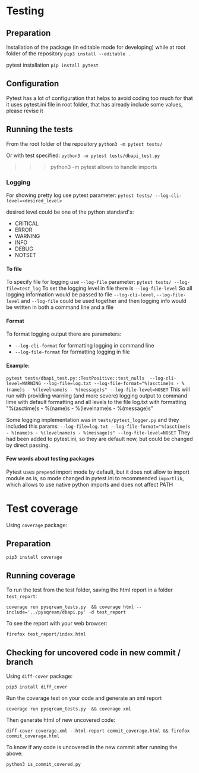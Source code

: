 # Testing

## Preparation
Installation of the package (in editable mode for developing) while at root folder of the repository
`pip3 install --editable .`

pytest installation
`pip install pytest` 

## Configuration
Pytest has a lot of configuration that helps to avoid coding too much
for that it uses pytest.ini file in root folder, that has already include
some values, please revise it

## Running the tests
From the root folder of the repository
`python3 -m pytest tests/`

Or with test specified:
`python3 -m pytest tests/dbapi_test.py`
>>> python3 -m pytest allows to handle imports



### Logging
For showing pretty log use pytest parameter:
`pytest tests/ --log-cli-level=<desired_level>`

desired level could be one of the python standard's:
* CRITICAL
* ERROR
* WARNING
* INFO
* DEBUG
* NOTSET

#### To file
To specify file for logging use `--log-file` parameter:
`pytest tests/ --log-file=test_log`
To set the logging level in file there is `--log-file-level` 
So all logging information would be passed to file
`--log-cli-level`, `--log-file-level` and `--log-file` could be used together and then logging info
would be written in both a command line and a file

#### Format
To format logging output there are parameters:
* `--log-cli-format` for formatting logging in command line
* `--log-file-format` for formatting logging in file

#### Example:
`pytest tests/dbapi_test.py::TestPositive::test_nulls  --log-cli-level=WARNING --log-file=log.txt --log-file-format="%(asctime)s - %(name)s - %(levelname)s - %(message)s" --log-file-level=NOSET`
This will run with providing warning (and more severe) logging output to command lime with default formatting and all levels to the file log.txt
with formatting "%(asctime)s - %(name)s - %(levelname)s - %(message)s"

Some logging implementation was in `tests/pytest_logger.py` and they included this params:
`--log-file=log.txt --log-file-format="%(asctime)s - %(name)s - %(levelname)s - %(message)s" --log-file-level=NOSET`
They had been added to pytest.ini, so they are default now, but could be changed by direct passing.

#### Few words about testing packages
Pytest uses `prepend` import mode by default, but it does not allow to
import module as is, so mode changed in pytest.ini to recommended `importlib`,
which allows to use native python imports and does not affect PATH

# Test coverage
Using `coverage` package:

## Preparation
`pip3 install coverage`
 
## Running coverage
To run the test from the test folder, saving the html report in a folder `test_report`:

`coverage run pysqream_tests.py  && coverage html --include='../pysqream/dbapi.py' -d test_report`

To see the report with your web browser:

`firefox test_report/index.html`

## Checking for uncovered code in new commit / branch
Using `diff-cover` package:

`pip3 install diff_cover`

Run the coverage test on your code and generate an xml report

`coverage run pysqream_tests.py  && coverage xml`

Then generate html of new uncovered code:

`diff-cover coverage.xml --html-report commit_coverage.html && firefox commit_coverage.html`

To know if any code is uncovered in the new commit after running the above:

`python3 is_commit_covered.py`
